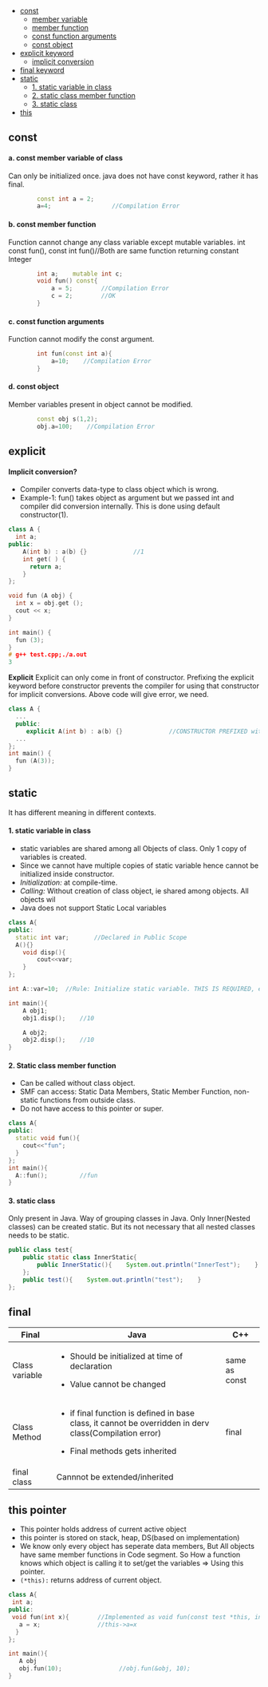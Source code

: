 - [const](#c)
  - [member variable](#c1)
  - [member function](#c2)
  - [const function arguments](#c3)
  - [const object](#c4)
- [explicit keyword](#e)
  - [implicit conversion](#im)
- [final keyword](#final)
- [static](#s)
  - [1. static variable in class](#sv)
  - [2. static class member function](#sf)
  - [3. static class](#sc)
- [this](#this)


<a name=c></a>
## const
<a name=c1></a>
#### a. const member variable of class
Can only be initialized once. java does not have const keyword, rather it has final.
```cpp
        const int a = 2;
        a=4;                 //Compilation Error
```
<a name=c1></a>
#### b. const member function
Function cannot change any class variable except mutable variables.  int const fun(), const int fun()//Both are same function returning constant Integer
```cpp
        int a;    mutable int c;
        void fun() const{
            a = 5;        //Compilation Error
            c = 2;        //OK
        }
```
<a name=c1></a>
#### c. const function arguments 
Function cannot modify the const argument.
```cpp
        int fun(const int a){
            a=10;    //Compilation Error
        } 
```
<a name=c1></a>
#### d. const object
Member variables present in object cannot be modified.
```cpp
        const obj s(1,2);
        obj.a=100;    //Compilation Error
```

<a name=e></a>
## explicit

<a name=im></a>
#### Implicit conversion?
- Compiler converts data-type to class object which is wrong.
- Example-1: fun() takes object as argument but we passed int and compiler did conversion internally. This is done using default constructor(1).
```cpp
class A {
  int a;
public:
    A(int b) : a(b) {}             //1
    int get( ) {
      return a;
    }
};

void fun (A obj) {
  int x = obj.get ();
  cout << x;
}

int main() {
  fun (3);
}
# g++ test.cpp;./a.out
3
```
**Explicit** Explicit can only come in front of constructor. Prefixing the explicit keyword before constructor prevents the compiler for using that constructor for implicit conversions. Above code will give error, we need.
```c++
class A {
  ...
  public:
     explicit A(int b) : a(b) {}             //CONSTRUCTOR PREFIXED with EXPLICIT stops implicit conversion
  ...
};
int main() {
  fun (A(3));
}
```

<a name=s></a>
## static
It has different meaning in different contexts.

<a name=sv></a>
#### 1. static variable in class
- static variables are shared among all Objects of class. Only 1 copy of variables is created.
- Since we cannot have multiple copies of static variable hence cannot be initialized inside constructor.
- _Initialization:_ at compile-time.
- _Calling:_ Without creation of class object, ie shared among objects. All objects wil
- Java does not support Static Local variables
```c++
class A{
public:
  static int var;    	//Declared in Public Scope
  A(){}
	void disp(){
		cout<<var;
	}
};

int A::var=10;  //Rule: Initialize static variable. THIS IS REQUIRED, else Compiler will give undefined reference Error for var

int main(){
	A obj1;
	obj1.disp();    //10

	A obj2;
	obj2.disp();    //10
} 
```

<a name=sf></a>
#### 2. Static class member function
- Can be called without class object.
- SMF can access: Static Data Members, Static Member Function, non-static functions from outside class.
- Do not have access to this pointer or super.
```c++
class A{
public:
  static void fun(){
    cout<<"fun";
  }
};
int main(){
  A::fun();         //fun
}
```

<a name=sc></a>
#### 3. static class
Only present in Java. Way of grouping classes in Java. Only Inner(Nested classes) can be created static. But its not necessary that all nested classes needs to be static. 
```java
public class test{
    public static class InnerStatic{
        public InnerStatic(){    System.out.println("InnerTest");    }
    };
    public test(){    System.out.println("test");    }    
};
```

<a name=final></a>
## final

|Final|Java|C++|
|---|---|---|
|Class variable|<ul><li>Should be initialized at time of declaration</li></ul><ul><li>Value cannot be changed</li></ul>|same as const|
|Class Method|<ul><li>if final function is defined in base class, it cannot be overridden in derv class(Compilation error)</li></ul><ul><li>Final methods gets inherited</li></ul>|final|
|final class|Cannnot be extended/inherited||


<a name=this></a>
## this pointer
- This pointer holds address of current active object
- this pointer is stored on stack, heap, DS(based on implementation)
- We know only every object has seperate data members, But All objects have same member functions in Code segment. So How a function knows which object is calling it to set/get the variables => Using this pointer.
- `(*this):` returns address of current object.
 ```c++
class A{
  int a;
public:
  void fun(int x){        //Implemented as void fun(const test *this, int x)
    a = x;                //this->a=x
   }
};

int main(){
    A obj
    obj.fun(10);                //obj.fun(&obj, 10);
}
```
